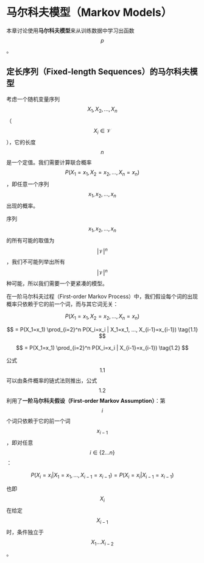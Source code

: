# 马尔科夫模型（Markov Models）

本章讨论使用**马尔科夫模型**来从训练数据中学习出函数 $$p$$。

## 定长序列（Fixed-length Sequences）的马尔科夫模型

考虑一个随机变量序列 $$X_1, X_2, ... ,X_n$$ （$$X_i \in \mathcal{V}$$），它的长度 $$n$$ 是一个定值。我们需要计算联合概率 $$P(X_1=x_1, X_2=x_2, ..., X_n=x_n)$$，即任意一个序列 $$x_1, x_2, ... ,x_n$$ 出现的概率。

序列 $$x_1, x_2, ... ,x_n$$ 的所有可能的取值为 $$|\mathcal{V}|^n$$，我们不可能列举出所有  $$|\mathcal{V}|^n$$ 种可能，所以我们需要一个更紧凑的模型。

在一阶马尔科夫过程（First-order Markov Process）中，我们假设每个词的出现概率只依赖于它的前一个词，而与其它词无关：

$$
P(X_1=x_1, X_2=x_2, ..., X_n=x_n)
$$

$$
= P(X_1=x_1) \prod_{i=2}^n P(X_i=x_i | X_1=x_1, ..., X_{i-1}=x_{i-1}) \tag{1.1}
$$

$$
= P(X_1=x_1) \prod_{i=2}^n P(X_i=x_i | X_{i-1}=x_{i-1}) \tag{1.2}
$$

公式 $$1.1$$ 可以由条件概率的链式法则推出，公式 $$1.2$$ 利用了**一阶马尔科夫假设（First-order Markov Assumption）**：第 $$i$$ 个词只依赖于它的前一个词 $$x_{i-1}$$，即对任意 $$i \in \{2 ... n\}$$：

$$
P(X_i=x_i | X_1=x_1, ..., X_{i-1}=x_{i-1}) = P(X_i=x_i | X_{i-1}=x_{i-1})
$$

也即 $$X_i$$ 在给定 $$X_{i-1}$$ 时，条件独立于 $$X_1 ... X_{i-2}$$。